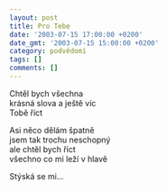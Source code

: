 ```yaml
---
layout: post
title: Pro Tebe
date: '2003-07-15 17:00:00 +0200'
date_gmt: '2003-07-15 15:00:00 +0200'
category: podvědomí
tags: []
comments: []
---
```


<p>Chtěl bych všechna<br>krásná slova a ještě víc<br>Tobě říct</p>
<p>Asi něco dělám špatně<br>jsem tak trochu neschopný<br>ale chtěl bych říct<br>všechno co mi leží v hlavě</p>
<p>Stýská se mi...</p>
